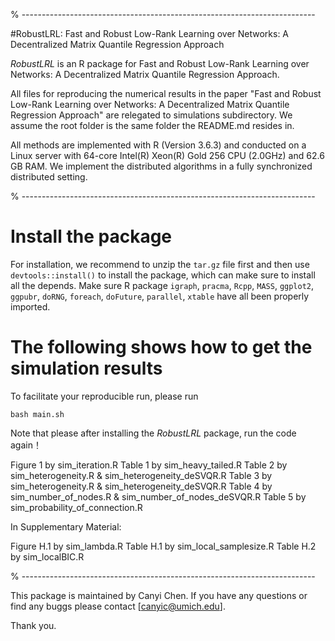 
% -------------------------------------------------------------------------


#RobustLRL: Fast and Robust Low-Rank Learning over Networks: A Decentralized Matrix Quantile Regression Approach

*RobustLRL* is an R package for Fast and Robust Low-Rank Learning over Networks: A Decentralized Matrix Quantile Regression Approach. 

All files for reproducing the numerical results in the paper 
"Fast and Robust Low-Rank Learning over Networks: A Decentralized Matrix Quantile Regression Approach" are relegated to simulations subdirectory. We assume the root folder is the same folder the README.md resides in. 

All methods are implemented with R (Version 3.6.3) and conducted on a Linux server with 64-core Intel(R) Xeon(R) Gold 256 CPU (2.0GHz) and 62.6 GB RAM. We implement the distributed algorithms in a fully synchronized distributed setting.

% -------------------------------------------------------------------------




# Install the package

For installation, we recommend to unzip the `tar.gz` file first and then use `devtools::install()` to install the package, which can make sure to install all the depends. Make sure R package `igraph`, `pracma`, `Rcpp`, `MASS`, `ggplot2`, `ggpubr`, `doRNG`, `foreach`, `doFuture`, `parallel`, `xtable` have all been properly imported.


#  The following shows how to get the simulation results 

To facilitate your reproducible run, please run

```shell
bash main.sh
```
Note that please after installing the *RobustLRL* package, run the code again！

  Figure  1 by sim_iteration.R
  Table 1  by sim_heavy_tailed.R
  Table 2  by sim_heterogeneity.R & sim_heterogeneity_deSVQR.R
  Table 3  by sim_heterogeneity.R & sim_heterogeneity_deSVQR.R
  Table 4  by sim_number_of_nodes.R & sim_number_of_nodes_deSVQR.R
  Table 5  by sim_probability_of_connection.R

In Supplementary Material:

  Figure H.1 by sim_lambda.R
  Table H.1  by sim_local_samplesize.R
  Table H.2  by sim_localBIC.R


% -------------------------------------------------------------------------

This package is maintained by Canyi Chen. If you have any questions or find any buggs please contact [canyic@umich.edu]. 

Thank you.



